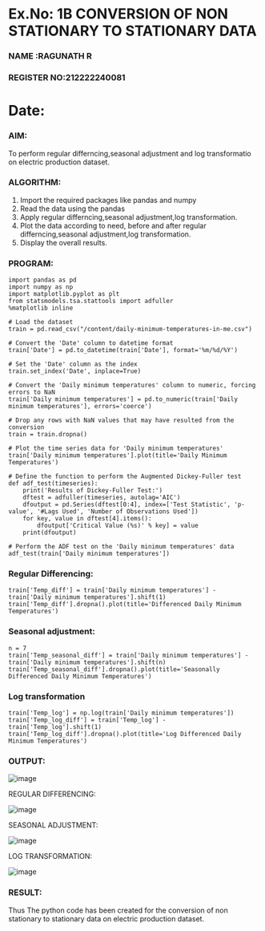 # Ex.No: 1B   CONVERSION OF NON STATIONARY TO STATIONARY DATA
### NAME :RAGUNATH R
### REGISTER NO:212222240081
# Date: 

### AIM:
To perform regular differncing,seasonal adjustment and log transformatio on electric production dataset.
### ALGORITHM:
1. Import the required packages like pandas and numpy
2. Read the data using the pandas
3. Apply regular differncing,seasonal adjustment,log transformation.
4. Plot the data according to need, before and after regular differncing,seasonal adjustment,log transformation.
5. Display the overall results.

### PROGRAM:
```
import pandas as pd
import numpy as np
import matplotlib.pyplot as plt
from statsmodels.tsa.stattools import adfuller
%matplotlib inline

# Load the dataset
train = pd.read_csv("/content/daily-minimum-temperatures-in-me.csv")

# Convert the 'Date' column to datetime format
train['Date'] = pd.to_datetime(train['Date'], format='%m/%d/%Y')

# Set the 'Date' column as the index
train.set_index('Date', inplace=True)

# Convert the 'Daily minimum temperatures' column to numeric, forcing errors to NaN
train['Daily minimum temperatures'] = pd.to_numeric(train['Daily minimum temperatures'], errors='coerce')

# Drop any rows with NaN values that may have resulted from the conversion
train = train.dropna()

# Plot the time series data for 'Daily minimum temperatures'
train['Daily minimum temperatures'].plot(title='Daily Minimum Temperatures')

# Define the function to perform the Augmented Dickey-Fuller test
def adf_test(timeseries):
    print('Results of Dickey-Fuller Test:')
    dftest = adfuller(timeseries, autolag='AIC')
    dfoutput = pd.Series(dftest[0:4], index=['Test Statistic', 'p-value', '#Lags Used', 'Number of Observations Used'])
    for key, value in dftest[4].items():
        dfoutput['Critical Value (%s)' % key] = value
    print(dfoutput)

# Perform the ADF test on the 'Daily minimum temperatures' data
adf_test(train['Daily minimum temperatures'])

```

### Regular Differencing:
```
train['Temp_diff'] = train['Daily minimum temperatures'] - train['Daily minimum temperatures'].shift(1)
train['Temp_diff'].dropna().plot(title='Differenced Daily Minimum Temperatures')

```

### Seasonal adjustment:
```
n = 7 
train['Temp_seasonal_diff'] = train['Daily minimum temperatures'] - train['Daily minimum temperatures'].shift(n)
train['Temp_seasonal_diff'].dropna().plot(title='Seasonally Differenced Daily Minimum Temperatures')

```
### Log transformation
```
train['Temp_log'] = np.log(train['Daily minimum temperatures'])
train['Temp_log_diff'] = train['Temp_log'] - train['Temp_log'].shift(1)
train['Temp_log_diff'].dropna().plot(title='Log Differenced Daily Minimum Temperatures')

```


### OUTPUT:

![image](https://github.com/user-attachments/assets/dea717cd-5479-4ceb-96e6-bf550c1bc9fc)


REGULAR DIFFERENCING:

![image](https://github.com/user-attachments/assets/4e5d376d-3249-4844-b02a-3ee45c21e0f0)



SEASONAL ADJUSTMENT:

![image](https://github.com/user-attachments/assets/8e76aaac-1b82-45e3-ab77-23dc262b31e0)


LOG TRANSFORMATION:

![image](https://github.com/user-attachments/assets/ce0de3b9-43a4-4491-ba35-04f0b76f5b31)



### RESULT:
Thus The python code has been created for the conversion of non stationary to stationary data on electric production dataset.


